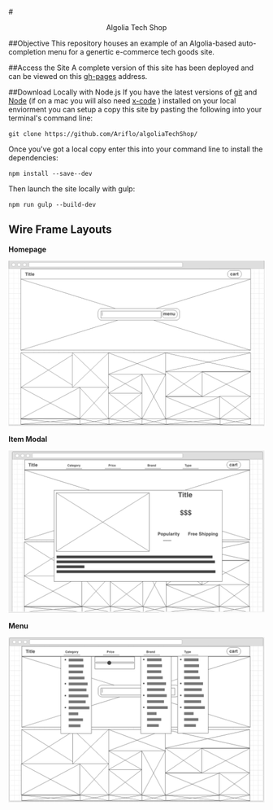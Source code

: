 #<center> Algolia Tech Shop </center> 

##Objective
This repository houses an example of an Algolia-based auto-completion menu for a genertic e-commerce tech goods site.

##Access the Site
A complete version of this site has been deployed and can be viewed on this [gh-pages](http://ariflo.github.io/algoliaTechShop/) address.

##Download Locally with Node.js
If you have the latest versions of [git](https://git-scm.com/book/en/v2/Getting-Started-Installing-Git) and [Node](https://nodejs.org/en/) (if on a mac you will also need [x-code](https://developer.apple.com/xcode/downloads/) ) installed on your local enviorment you can setup a copy this site by pasting the following into your terminal's command line: 

```
git clone https://github.com/Ariflo/algoliaTechShop/
```

Once you've got a local copy enter this into your command line to install the dependencies:

```
npm install --save--dev
```

Then launch the site locally with gulp:

```
npm run gulp --build-dev
```


Wire Frame Layouts
-
**Homepage**

![wireframe](public/assets/images/homepage.jpg)

**Item Modal**

![wireframe](public/assets/images/modal.jpg)

**Menu**
    
![wireframe](public/assets/images/menu.jpg)


 